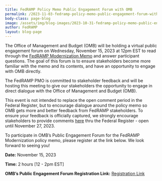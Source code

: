 ```yaml
---
title: FedRAMP Policy Memo Public Engagement Forum with OMB
permalink: /2023-11-03-fedramp-policy-memo-public-engagement-forum-with-omb/
body-class: page-blog
image: /assets/img/blog-images/2023-10-31-fedramp-policy-memo-public-engagement-forum-with-omb.png
author: FedRAMP
layout: blog-page
---
```

The Office of Management and Budget (OMB) will be holding a virtual public engagement forum on Wednesday, November 15, 2023 at 12pm EST to read through the <a href="https://www.whitehouse.gov/wp-content/uploads/2023/11/FedRAMP-updated-draft-guidance-2023.pdf" target="_blank" rel="noopener noreferrer">FedRAMP Modernization Memo</a> and answer participant questions. The goal of this forum is to ensure stakeholders become more familiar with the memo and its contents, and have an opportunity to engage with OMB directly.

The FedRAMP PMO is committed to stakeholder feedback and will be hosting this meeting to give our stakeholders the opportunity to engage in direct dialogue with the Office of Management and Budget (OMB).

This event is not intended to replace the open comment period in the Federal Register, but to encourage dialogue around the policy memo so OMB gets more and better feedback from FedRAMP stakeholders. To ensure your feedback is officially captured, we strongly encourage stakeholders to provide comments <a href="https://www.federalregister.gov/documents/2023/10/27/2023-23839/request-for-comments-on-updated-guidance-for-modernizing-the-federal-risk-authorization-management" target="_blank" rel="noopener noreferrer">here</a> thru the Federal Register - open until November 27, 2023.

To participate in OMB’s Public Engagement Forum for the FedRAMP Modernization policy memo, please register at the link below. We look forward to seeing you!

<b>Date:</b> November 15, 2023

<b>Time:</b> 2 hours [12 - 2pm EST]

<b>OMB’s Public Engagement Forum Registration Link:</b> <a href="https://gsa.zoomgov.com/meeting/register/vJItdOGrpzorG5S5bi4cbMRSdXv-g_-Jl1c" target="_blank" rel="noopener noreferrer">Registration Link</a>
